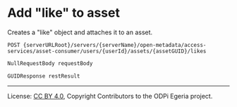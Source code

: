 <!-- SPDX-License-Identifier: CC-BY-4.0 -->
<!-- Copyright Contributors to the ODPi Egeria project. -->

# Add "like" to asset

Creates a "like" object and attaches it to an asset.

```
POST {serverURLRoot}/servers/{serverName}/open-metadata/access-services/asset-consumer/users/{userId}/assets/{assetGUID}/likes
```

```java
NullRequestBody requestBody

GUIDResponse restResult
```

----
License: [CC BY 4.0](https://creativecommons.org/licenses/by/4.0/),
Copyright Contributors to the ODPi Egeria project.